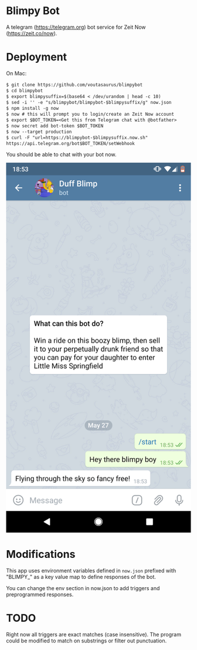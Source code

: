 # Blimpy Bot

A telegram (https://telegram.org) bot service for Zeit Now (https://zeit.co/now).

# Deployment

On Mac:
```
$ git clone https://github.com/voutasaurus/blimpybot
$ cd blimpybot
$ export blimpysuffix=$(base64 < /dev/urandom | head -c 10)
$ sed -i '' -e "s/blimpybot/blimpybot-$blimpysuffix/g" now.json
$ npm install -g now
$ now # this will prompt you to login/create an Zeit Now account
$ export $BOT_TOKEN=<Get this from Telegram chat with @botfather>
$ now secret add bot-token $BOT_TOKEN
$ now --target production
$ curl -F "url=https://blimpybot-$blimpysuffix.now.sh" https://api.telegram.org/bot$BOT_TOKEN/setWebhook
```

You should be able to chat with your bot now.

![Woop-Woop-Woop](https://raw.githubusercontent.com/voutasaurus/blimpybot/master/screenshot.png)

# Modifications

This app uses environment variables defined in `now.json` prefixed with
"BLIMPY_" as a key value map to define responses of the bot.

You can change the env section in now.json to add triggers and preprogrammed
responses.

# TODO

Right now all triggers are exact matches (case insensitive). The program could
be modified to match on substrings or filter out punctuation.

